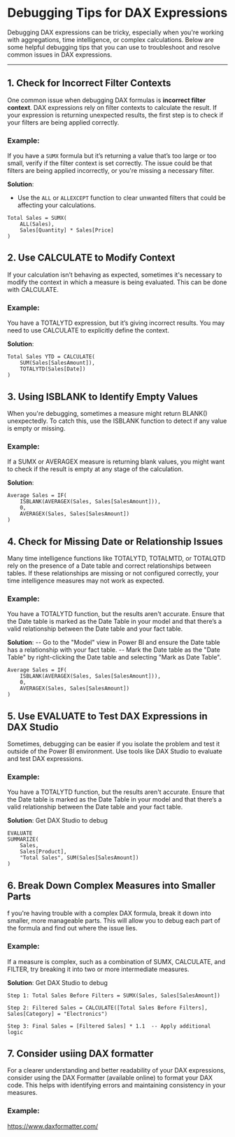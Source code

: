 # Debugging Tips for DAX Expressions

Debugging DAX expressions can be tricky, especially when you're working with aggregations, time intelligence, or complex calculations. Below are some helpful debugging tips that you can use to troubleshoot and resolve common issues in DAX expressions.

---

## 1. **Check for Incorrect Filter Contexts**

One common issue when debugging DAX formulas is **incorrect filter context**. DAX expressions rely on filter contexts to calculate the result. If your expression is returning unexpected results, the first step is to check if your filters are being applied correctly.

### Example:
If you have a `SUMX` formula but it’s returning a value that’s too large or too small, verify if the filter context is set correctly. The issue could be that filters are being applied incorrectly, or you're missing a necessary filter.

**Solution**:
- Use the `ALL` or `ALLEXCEPT` function to clear unwanted filters that could be affecting your calculations.
  
```DAX
Total Sales = SUMX(
    ALL(Sales), 
    Sales[Quantity] * Sales[Price]
)
```

## 2. **Use CALCULATE to Modify Context**
If your calculation isn’t behaving as expected, sometimes it's necessary to modify the context in which a measure is being evaluated. This can be done with CALCULATE.

### Example:
You have a TOTALYTD expression, but it’s giving incorrect results. You may need to use CALCULATE to explicitly define the context.

**Solution**:
```DAX
Total Sales YTD = CALCULATE(
    SUM(Sales[SalesAmount]),
    TOTALYTD(Sales[Date])
)
```

## 3. **Using ISBLANK to Identify Empty Values**
When you're debugging, sometimes a measure might return BLANK() unexpectedly. To catch this, use the ISBLANK function to detect if any value is empty or missing.


### Example:
If a SUMX or AVERAGEX measure is returning blank values, you might want to check if the result is empty at any stage of the calculation.


**Solution**:
```DAX
Average Sales = IF(
    ISBLANK(AVERAGEX(Sales, Sales[SalesAmount])),
    0,
    AVERAGEX(Sales, Sales[SalesAmount])
)
```


## 4. **Check for Missing Date or Relationship Issues**
Many time intelligence functions like TOTALYTD, TOTALMTD, or TOTALQTD rely on the presence of a Date table and correct relationships between tables. If these relationships are missing or not configured correctly, your time intelligence measures may not work as expected.


### Example:
You have a TOTALYTD function, but the results aren't accurate. Ensure that the Date table is marked as the Date Table in your model and that there’s a valid relationship between the Date table and your fact table.


**Solution**:
-- Go to the "Model" view in Power BI and ensure the Date table has a relationship with your fact table.
-- Mark the Date table as the "Date Table" by right-clicking the Date table and selecting "Mark as Date Table".


```DAX
Average Sales = IF(
    ISBLANK(AVERAGEX(Sales, Sales[SalesAmount])),
    0,
    AVERAGEX(Sales, Sales[SalesAmount])
)
```

## 5. **Use EVALUATE to Test DAX Expressions in DAX Studio**
Sometimes, debugging can be easier if you isolate the problem and test it outside of the Power BI environment. Use tools like DAX Studio to evaluate and test DAX expressions.


### Example:
You have a TOTALYTD function, but the results aren't accurate. Ensure that the Date table is marked as the Date Table in your model and that there’s a valid relationship between the Date table and your fact table.


**Solution**: Get DAX Studio to debug
```DAX
EVALUATE
SUMMARIZE(
    Sales,
    Sales[Product],
    "Total Sales", SUM(Sales[SalesAmount])
)
```

## 6. **Break Down Complex Measures into Smaller Parts**
f you're having trouble with a complex DAX formula, break it down into smaller, more manageable parts. This will allow you to debug each part of the formula and find out where the issue lies.

### Example:
If a measure is complex, such as a combination of SUMX, CALCULATE, and FILTER, try breaking it into two or more intermediate measures.

**Solution**: Get DAX Studio to debug
```DAX
Step 1: Total Sales Before Filters = SUMX(Sales, Sales[SalesAmount])

Step 2: Filtered Sales = CALCULATE([Total Sales Before Filters], Sales[Category] = "Electronics")

Step 3: Final Sales = [Filtered Sales] * 1.1  -- Apply additional logic

```

## 7. **Consider usiing DAX formatter**
For a clearer understanding and better readability of your DAX expressions, consider using the DAX Formatter (available online) to format your DAX code. This helps with identifying errors and maintaining consistency in your measures.

### Example:
https://www.daxformatter.com/ 


